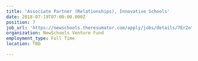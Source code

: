 ```yaml
---
title: 'Associate Partner (Relationships), Innovative Schools'
date: 2018-07-19T07:00:00.000Z
position: 7
job_url: 'https://newschools.theresumator.com/apply/jobs/details/7Er2otIS5V?'
organization: NewSchools Venture Fund
employment_type: Full Time
location: TBD

---
```

